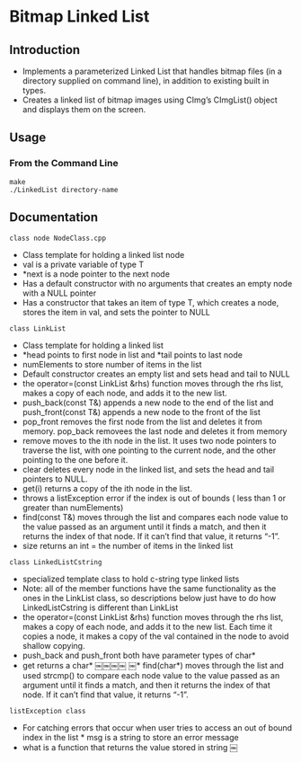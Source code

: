 # Bitmap Linked List

## Introduction ##

* Implements a parameterized Linked List that handles bitmap files (in a directory supplied on command line), in addition to existing built in types. 
* Creates a linked list of bitmap images using CImg’s CImgList() object and displays them on the screen.


## Usage
### From the Command Line

```
make
./LinkedList directory-name
```

## Documentation

```class node NodeClass.cpp```
* Class template for holding a linked list node
* val is a private variable of type T
* *next is a node pointer to the next node
* Has a default constructor with no arguments that creates an empty node with a NULL pointer
* Has a constructor that takes an item of type T, which creates a node, stores the item in val, and sets the
pointer to NULL

```class LinkList```
* Class template for holding a linked list
* *head points to first node in list and *tail points to last node
* numElements to store number of items in the list
* Default constructor creates an empty list and sets head and tail to NULL
* the operator=(const LinkList &rhs) function moves through the rhs list, makes a copy of each node,
and adds it to the new list.
* push_back(const T&) appends a new node to the end of the list and push_front(const T&) appends a
new node to the front of the list
* pop_front removes the first node from the list and deletes it from memory. pop_back removees the last
node and deletes it from memory
* remove moves to the ith node in the list. It uses two node pointers to traverse the list, with one pointing to the
current node, and the other pointing to the one before it.
* clear deletes every node in the linked list, and sets the head and tail pointers to NULL.
* get(i) returns a copy of the ith node in the list.
* throws a listException error if the index is out of bounds ( less than 1 or greater than numElements)
* find(const T&) moves through the list and compares each node value to the value passed as an argument
until it finds a match, and then it returns the index of that node. If it can’t find that value, it returns “-1”.
* size returns an int = the number of items in the linked list

```class LinkedListCstring```
* specialized template class to hold c-string type linked lists
* Note: all of the member functions have the same functionality as the ones in the LinkList class, so
descriptions below just have to do how LinkedListCstring is different than LinkList
* the operator=(const LinkList &rhs) function moves through the rhs list, makes a copy of each node,
and adds it to the new list. Each time it copies a node, it makes a copy of the val contained in the node to
avoid shallow copying.
* push_back and push_front both have parameter types of char*
* get returns a char*
￼￼￼￼
￼* find(char*) moves through the list and used strcmp() to compare each node value to the value passed as an argument until it finds a match, and then it returns the index of that node. If it can’t find that value, it returns “-1”.

```listException class```
* For catching errors that occur when user tries to access an out of bound index in the list * msg is a string to store an error message
* what is a function that returns the value stored in string
￼